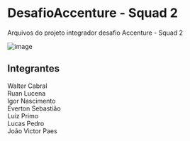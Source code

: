 # DesafioAccenture - Squad 2
Arquivos do projeto integrador desafio Accenture - Squad 2

![image](https://user-images.githubusercontent.com/100430135/187830938-9b68db26-3aec-42f4-aeb8-ad20ed2eebec.png)

<h2>Integrantes</h2>
Walter Cabral<br />
Ruan Lucena<br />
Igor Nascimento<br />
Everton Sebastião<br />
Luiz Primo<br />
Lucas Pedro<br />
João Victor Paes<br />
